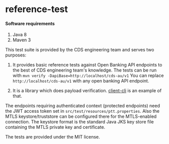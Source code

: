 # reference-test
 
#### Software requirements

1. Java 8
2. Maven 3

This test suite is provided by the CDS engineering team and serves two purposes:

1. It provides basic reference tests against Open Banking API endpoints to the best of CDS engineering team's knowledge. The tests can be run with
```mvn verify -DapiBase=http://localhost/cds-au/v1``` You can replace `http://localhost/cds-au/v1` 
with any open banking API endpoint.

2. It is a library which does payload verification. [client-cli](https://github.com/ConsumerDataStandardsAustralia/java-artefacts/blob/master/client-cli)
is an example of that.

The endpoints requiring authenticated context (protected endpoints) need the JWT access token
set in `src/test/resources/ptt.properties`. Also the MTLS keystore/truststore can be configured there for the MTLS-enabled connection.
The keystore format is the standard Java JKS key store file containing the MTLS private key and certificate.

The tests are provided under the MIT license.

